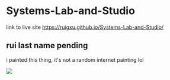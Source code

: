# Systems-Lab-and-Studio

link to live site https://ruigxu.github.io/Systems-Lab-and-Studio/


<!DOCTYPE html>
<html>
<head>
	<title>title page</title>
</head>

<body>

<h2>rui last name pending</h2>

<p>i painted this thing, it's not a random internet painting lol</p>

<img src="https://78.media.tumblr.com/582cdece103c086cec44acb99e5d46a6/tumblr_p3ei73kyzt1r1l2zho1_1280.jpg">

</body>

</html>
